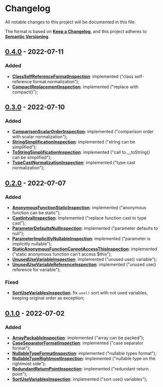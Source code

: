 # Changelog

All notable changes to this project will be documented in this file.

The format is based on [**Keep a Changelog**](https://keepachangelog.com/en/1.0.0/),
and this project adheres to [**Semantic Versioning**](https://semver.org/spec/v2.0.0.html).

## [0.4.0] - 2022-07-11

### Added

- **[ClassSelfReferenceFormatInspection]**: implemented ("class self-reference format normalization");
- **[CompactReplacementInspection]**: implemented ("replace with compact()");

[0.4.0]: https://github.com/hammer-tools/php-hammer/releases/tag/0.4.0

[ClassSelfReferenceFormatInspection]: https://github.com/hammer-tools/php-hammer/wiki/Inspections#user-content-class-self-reference-format-inspection

[CompactReplacementInspection]: https://github.com/hammer-tools/php-hammer/wiki/Inspections#user-content-compact-replacement-inspection

## [0.3.0] - 2022-07-10

### Added

- **[ComparisonScalarOrderInspection]**: implemented ("comparison order with scalar normalization");
- **[StringSimplificationInspection]**: implemented ("string can be simplified");
- **[ToStringSimplificationInspection]**: implemented ("call to __toString() can be simplified");
- **[TypeCastNormalizationInspection]**: implemented ("type cast normalization");

[0.3.0]: https://github.com/hammer-tools/php-hammer/releases/tag/0.3.0

[ComparisonScalarOrderInspection]: https://github.com/hammer-tools/php-hammer/wiki/Inspections#user-content-comparison-scalar-order-inspection

[StringSimplificationInspection]: https://github.com/hammer-tools/php-hammer/wiki/Inspections#user-content-string-simplification-inspection

[ToStringSimplificationInspection]: https://github.com/hammer-tools/php-hammer/wiki/Inspections#user-content-to-string-simplification-inspection

[TypeCastNormalizationInspection]: https://github.com/hammer-tools/php-hammer/wiki/Inspections#user-content-type-cast-normalization-inspection

## [0.2.0] - 2022-07-07

### Added

- **[AnonymousFunctionStaticInspection]**: implemented ("anonymous function can be static");
- **[CastIntvalInspection]**: implemented ("replace function cast to type cast");
- **[ParameterDefaultsNullInspection]**: implemented ("parameter defaults to null");
- **[ParameterImplicitlyNullableInspection]**: implemented ("parameter is implicitly nullable");
- **[StaticAnonymousFunctionCannotAccessThisInspection]**: implemented ("static anonymous function can't access $this");
- **[UnusedUseVariableInspection]**: implemented ("unused use() variable");
- **[UnusedUseVariableReferenceInspection]**: implemented ("unused use() reference for variable");

### Fixed

- **[SortUseVariablesInspection]**: fix `use()` sort with not used variables, keeping original order as exception;

[0.2.0]: https://github.com/hammer-tools/php-hammer/releases/tag/0.2.0

[AnonymousFunctionStaticInspection]: https://github.com/hammer-tools/php-hammer/wiki/Inspections#user-content-anonymous-function-static-inspection

[CastIntvalInspection]: https://github.com/hammer-tools/php-hammer/wiki/Inspections#user-content-cast-intval-inspection

[ParameterDefaultsNullInspection]: https://github.com/hammer-tools/php-hammer/wiki/Inspections#user-content-parameter-defaults-null-inspection

[ParameterImplicitlyNullableInspection]: https://github.com/hammer-tools/php-hammer/wiki/Inspections#user-content-parameter-implicitly-nullable-inspection

[StaticAnonymousFunctionCannotAccessThisInspection]: https://github.com/hammer-tools/php-hammer/wiki/Inspections#user-content-static-anonymous-function-cannot-access-this-inspection

[UnusedUseVariableInspection]: https://github.com/hammer-tools/php-hammer/wiki/Inspections#user-content-unused-use-variable-inspection

[UnusedUseVariableReferenceInspection]: https://github.com/hammer-tools/php-hammer/wiki/Inspections#user-content-unused-use-variable-reference-inspection

[SortUseVariablesInspection]: https://github.com/hammer-tools/php-hammer/wiki/Inspections#user-content-sort-use-variables-inspection

## [0.1.0] - 2022-07-02

### Added

- **[ArrayPackableInspection]**: implemented ("array can be packed");
- **[CaseSeparatorFormatInspection]**: implemented ("case separator format");
- **[NullableTypeFormatInspection]**: implemented ("nullable types format");
- **[NullableTypeRightmostInspection]**: implemented ("nullable type on the rightmost side");
- **[RedundantReturnPointInspection]**: implemented ("redundant return point");
- **[SortUseVariablesInspection]**: implemented ("sort use() variables");

[0.1.0]: https://github.com/hammer-tools/php-hammer/releases/tag/0.1.0

[ArrayPackableInspection]: https://github.com/hammer-tools/php-hammer/wiki/Inspections#user-content-array-packable-inspection

[CaseSeparatorFormatInspection]: https://github.com/hammer-tools/php-hammer/wiki/Inspections#user-content-case-separator-format-inspection

[NullableTypeFormatInspection]: https://github.com/hammer-tools/php-hammer/wiki/Inspections#user-content-nullable-type-format-inspection

[NullableTypeRightmostInspection]: https://github.com/hammer-tools/php-hammer/wiki/Inspections#user-content-nullable-type-rightmost-inspection

[RedundantReturnPointInspection]: https://github.com/hammer-tools/php-hammer/wiki/Inspections#user-content-redundant-return-point-inspection

[SortUseVariablesInspection]: https://github.com/hammer-tools/php-hammer/wiki/Inspections#user-content-sort-use-variables-inspection

